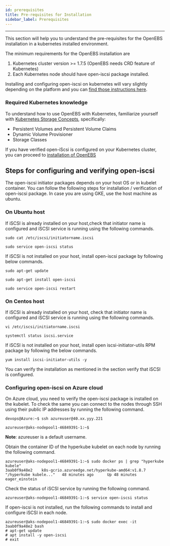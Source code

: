 ```yaml
---
id: prerequisites
title: Pre-requisites for Installation
sidebar_label: Prerequisites
---
```


------

This section will help you to understand the pre-requisites for the OpenEBS installation in a kubernetes installed environment.

The minimum requirements for the OpenEBS installation are

1.  Kubernetes cluster version >= 1.7.5 (OpenEBS needs CRD feature of Kubernetes)
2.  Each Kubernetes node should have open-iscsi package installed. 


Installing and configuring open-iscsi on kubernetes will vary slightly depending on the platform and you can [find those instructions here](#iSCSIConfig). 



### Required Kubernetes knowledge

To understand how to use OpenEBS with Kubernetes, familiarize yourself with [Kubernetes Storage Concepts](https://kubernetes.io/docs/concepts/storage/persistent-volumes/), specifically:

- Persistent Volumes and Persistent Volume Claims
- Dynamic Volume Provisioner
- Storage Classes




If you have verified open-iScsi is configured on your Kubernetes cluster, you can proceed to [installation of OpenEBS](/docs/installation.html) 

<a name="iSCSIConfig"></a>

## Steps for configuring and verifying open-iscsi 

The open-iscsi initiator packages depends on your host OS or in kubelet container. You can follow the following steps for installation / verification of open-iscsi package.  In case you are using GKE, use the host machine as ubuntu. 

### On Ubuntu host

If iSCSI is already installed on your host,check that initiator name is configured and iSCSI service is running using the following commands.

```
sudo cat /etc/iscsi/initiatorname.iscsi
```

```
sudo service open-iscsi status
```

If iSCSI is not installed on your host, install open-iscsi package by following below commands. 

```
sudo apt-get update
```

```
sudo apt-get install open-iscsi
```



```
sudo service open-iscsi restart
```



### On Centos host

If iSCSI is already installed on your host, check that initiator name is configured and iSCSI service is running using the following commands.

```
vi /etc/iscsi/initiatorname.iscsi
```

```
systemctl status iscsi.service
```

If iSCSI is not installed on your host, install open iscsi-initiator-utils RPM package by following the below commands. 

```
yum install iscsi-initiator-utils -y
```

 You can verify the installation as mentioned in the section verify that iSCSI is configured. 

<a name="Azure"></a>

### Configuring open-iscsi on Azure cloud

On Azure cloud, you need to verify the open-iscsi package is installed on the kubelet. To check the same you can connect to the nodes through SSH using their public IP addresses by running the following command.

```
devops@Azure:~$ ssh azureuser@40.xx.yyy.221

azureuser@aks-nodepool1-46849391-1:~$
```

 **Note**: azureuser is a default username.

Obtain the container ID of the hyperkube kubelet on each node by running the following command.

```
azureuser@aks-nodepool1-46849391-1:~$ sudo docker ps | grep "hyperkube kubele" 
3aab0f9a48e2    k8s-gcrio.azureedge.net/hyperkube-amd64:v1.8.7   "/hyperkube kubele..."   48 minutes ago      Up 48 minutes                           eager_einstein
```

 Check the status of iSCSI service by running the following command.

```
azureuser@aks-nodepool1-46849391-1:~$ service open-iscsi status
```

If open-iscsi is not installed, run the following commands to install and configure iSCSI in each node.

```
azureuser@aks-nodepool1-46849391-1:~$ sudo docker exec -it 3aab0f9a48e2 bash
# apt-get update
# apt install -y open-iscsi
# exit
```



<!-- Hotjar Tracking Code for https://docs.openebs.io -->
<script>
   (function(h,o,t,j,a,r){
       h.hj=h.hj||function(){(h.hj.q=h.hj.q||[]).push(arguments)};
       h._hjSettings={hjid:785693,hjsv:6};
       a=o.getElementsByTagName('head')[0];
       r=o.createElement('script');r.async=1;
       r.src=t+h._hjSettings.hjid+j+h._hjSettings.hjsv;
       a.appendChild(r);
   })(window,document,'https://static.hotjar.com/c/hotjar-','.js?sv=');
</script>
